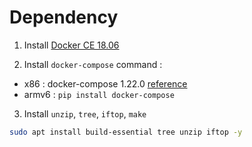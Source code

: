 # Dependency

1. Install [Docker CE 18.06](https://docs.docker.com/install/linux/docker-ce/ubuntu/)

2. Install `docker-compose` command :  
  * x86 : docker-compose 1.22.0 [reference](https://docs.docker.com/compose/install/)  
  * armv6 : `pip install docker-compose`

3. Install `unzip`, `tree`, `iftop`, `make`
```bash
sudo apt install build-essential tree unzip iftop -y
```


